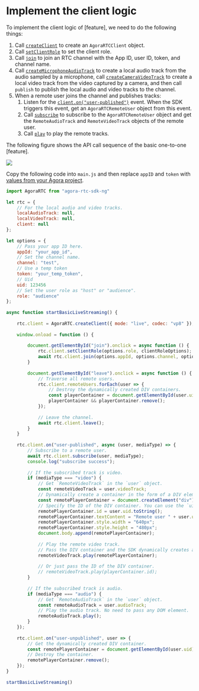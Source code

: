 # Implement the client logic

To implement the client logic of [feature], we need to do the following things:

1. Call [`createClient`](https://docs.agora.io/en/live-streaming/API%20Reference/web_ng/interfaces/iagorartc.html#createclient) to create an `AgoraRTCClient` object.
2. Call [`setClientRole`](https://docs.agora.io/en/live-streaming/API%20Reference/web_ng/interfaces/iagorartcclient.html#setclientrole) to set the client role.
3. Call [`join`](https://docs.agora.io/en/live-streaming/API%20Reference/web_ng/interfaces/iagorartcclient.html#join) to join an RTC channel with the App ID, user ID, token, and channel name. 
4. Call [`createMicrophoneAudioTrack`](https://docs.agora.io/en/Video/API%20Reference/web_ng/interfaces/iagorartc.html#createmicrophoneaudiotrack) to create a local audio track from the audio sampled by a microphone, call [`createCameraVideoTrack`](https://docs.agora.io/en/Video/API%20Reference/web_ng/interfaces/iagorartc.html#createcameravideotrack) to create a local video track from the video captured by a camera, and then call `publish` to publish the local audio and video tracks to the channel.
5. When a remote user joins the channel and publishes tracks:
   1. Listen for the [`client.on("user-published")`](https://docs.agora.io/en/live-streaming/API%20Reference/web_ng/interfaces/iagorartcclient.html#event_user_published) event. When the SDK triggers this event, get an `AgoraRTCRemoteUser` object from this event.
   2. Call [`subscribe`](https://docs.agora.io/en/live-streaming/API%20Reference/web_ng/interfaces/iagorartcclient.html#subscribe) to subscribe to the `AgoraRTCRemoteUser` object and get the `RemoteAudioTrack` and `RemoteVideoTrack` objects of the remote user.
   3. Call [`play`](https://docs.agora.io/en/live-streaming/API%20Reference/web_ng/interfaces/itrack.html#play) to play the remote tracks.

The following figure shows the API call sequence of the basic one-to-one [feature].

![](https://web-cdn.agora.io/docs-files/1617877252660)

Copy the following code into `main.js` and then replace `appID` and `token` with [values from your Agora project](start-prerequisites-web.md).

```js
import AgoraRTC from "agora-rtc-sdk-ng"
 
let rtc = {
    // For the local audio and video tracks.
    localAudioTrack: null,
    localVideoTrack: null,
    client: null
};
 
let options = {
    // Pass your app ID here.
    appId: "your_app_id",
    // Set the channel name.
    channel: "test",
    // Use a temp token
    token: "your_temp_token",
    // Uid
    uid: 123456
    // Set the user role as "host" or "audience".
    role: "audience"    
};
 
async function startBasicLiveStreaming() {
 
    rtc.client = AgoraRTC.createClient({ mode: "live", codec: "vp8" });
 
    window.onload = function () {
 
        document.getElementById("join").onclick = async function () {
            rtc.client.setClientRole(options.role, clientRoleOptions);
            await rtc.client.join(options.appId, options.channel, options.token, options.uid);
        }
 
        document.getElementById("leave").onclick = async function () {
            // Traverse all remote users.
            rtc.client.remoteUsers.forEach(user => {
                // Destroy the dynamically created DIV containers.
                const playerContainer = document.getElementById(user.uid);
                playerContainer && playerContainer.remove();
            });
 
            // Leave the channel.
            await rtc.client.leave();
        }
    }
 
    rtc.client.on("user-published", async (user, mediaType) => {
        // Subscribe to a remote user.
        await rtc.client.subscribe(user, mediaType);
        console.log("subscribe success");
 
        // If the subscribed track is video.
        if (mediaType === "video") {
            // Get `RemoteVideoTrack` in the `user` object.
            const remoteVideoTrack = user.videoTrack;
            // Dynamically create a container in the form of a DIV element for playing the remote video track.
            const remotePlayerContainer = document.createElement("div");
            // Specify the ID of the DIV container. You can use the `uid` of the remote user.
            remotePlayerContainer.id = user.uid.toString();
            remotePlayerContainer.textContent = "Remote user " + user.uid.toString();
            remotePlayerContainer.style.width = "640px";
            remotePlayerContainer.style.height = "480px";
            document.body.append(remotePlayerContainer);
 
            // Play the remote video track.
            // Pass the DIV container and the SDK dynamically creates a player in the container for playing the remote video track.
            remoteVideoTrack.play(remotePlayerContainer);
 
            // Or just pass the ID of the DIV container.
            // remoteVideoTrack.play(playerContainer.id);
        }
 
        // If the subscribed track is audio.
        if (mediaType === "audio") {
            // Get `RemoteAudioTrack` in the `user` object.
            const remoteAudioTrack = user.audioTrack;
            // Play the audio track. No need to pass any DOM element.
            remoteAudioTrack.play();
        }
    });
 
    rtc.client.on("user-unpublished", user => {
        // Get the dynamically created DIV container.
        const remotePlayerContainer = document.getElementById(user.uid);
        // Destroy the container.
        remotePlayerContainer.remove();
    });
}
 
startBasicLiveStreaming()
```
